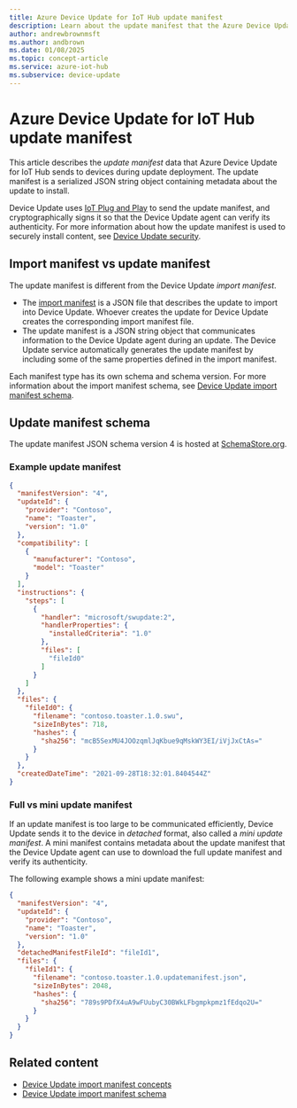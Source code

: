 ```yaml
---
title: Azure Device Update for IoT Hub update manifest
description: Learn about the update manifest that the Azure Device Update for IoT Hub service uses to send properties to devices during updates.
author: andrewbrownmsft
ms.author: andbrown
ms.date: 01/08/2025
ms.topic: concept-article
ms.service: azure-iot-hub
ms.subservice: device-update
---
```



# Azure Device Update for IoT Hub update manifest

This article describes the *update manifest* data that Azure Device Update for IoT Hub sends to devices during update deployment. The update manifest is a serialized JSON string object containing metadata about the update to install.

Device Update uses [IoT Plug and Play](device-update-plug-and-play.md) to send the update manifest, and cryptographically signs it so that the Device Update agent can verify its authenticity. For more information about how the update manifest is used to securely install content, see [Device Update security](device-update-security.md).

## Import manifest vs update manifest

The update manifest is different from the Device Update *import manifest*.

- The [import manifest](import-concepts.md) is a JSON file that describes the update to import into Device Update. Whoever creates the update for Device Update creates the corresponding import manifest file.
- The update manifest is a JSON string object that communicates information to the Device Update agent during an update. The Device Update service automatically generates the update manifest by including some of the same properties defined in the import manifest.

Each manifest type has its own schema and schema version. For more information about the import manifest schema, see [Device Update import manifest schema](import-schema.md).

## Update manifest schema

The update manifest JSON schema version 4 is hosted at [SchemaStore.org](https://json.schemastore.org/azure-deviceupdate-update-manifest-4.json).

### Example update manifest

```JSON
{
  "manifestVersion": "4",
  "updateId": {
    "provider": "Contoso",
    "name": "Toaster",
    "version": "1.0"
  },
  "compatibility": [
    {
      "manufacturer": "Contoso",
      "model": "Toaster"
    }
  ],
  "instructions": {
    "steps": [
      {
        "handler": "microsoft/swupdate:2",
        "handlerProperties": {
          "installedCriteria": "1.0"
        },
        "files": [
          "fileId0"
        ]
      }
    ]
  },
  "files": {
    "fileId0": {
      "filename": "contoso.toaster.1.0.swu",
      "sizeInBytes": 718,
      "hashes": {
        "sha256": "mcB5SexMU4JOOzqmlJqKbue9qMskWY3EI/iVjJxCtAs="
      }
    }
  },
  "createdDateTime": "2021-09-28T18:32:01.8404544Z"
}
```

### Full vs mini update manifest

If an update manifest is too large to be communicated efficiently, Device Update sends it to the device in *detached* format, also called a *mini update manifest*. A mini manifest contains metadata about the update manifest that the Device Update agent can use to download the full update manifest and verify its authenticity.

The following example shows a mini update manifest:

```json
{
  "manifestVersion": "4",
  "updateId": {
    "provider": "Contoso",
    "name": "Toaster",
    "version": "1.0"
  },
  "detachedManifestFileId": "fileId1",
  "files": {
    "fileId1": {
      "filename": "contoso.toaster.1.0.updatemanifest.json",
      "sizeInBytes": 2048,
      "hashes": {
        "sha256": "789s9PDfX4uA9wFUubyC30BWkLFbgmpkpmz1fEdqo2U="
      }
    }
  }
}
```

## Related content
- [Device Update import manifest concepts](import-concepts.md)
- [Device Update import manifest schema](import-schema.md)
